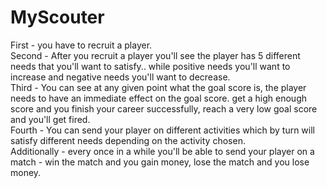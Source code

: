 # MyScouter


<p>First - you have to recruit a player.<br />Second - After you recruit a player you'll see the player has 5 different needs that you'll want to satisfy.. while positive needs you'll want to increase and negative needs you'll want to decrease.<br />Third - You can see at any given point what the goal score is, the player needs to have an immediate effect on the goal score. get a high enough score and you finish your career successfully, reach a very low goal score and you'll get fired.<br />Fourth - You can send your player on different activities which by turn will satisfy different needs depending on the activity chosen.<br />Additionally - every once in a while you'll be able to send your player on a match - win the match and you gain money, lose the match and you lose money.</p>
<p>&nbsp;</p>
